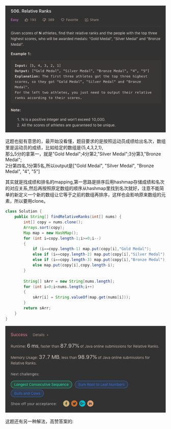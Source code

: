 ![GitHub Logo](/image/506.1.png)

这题也挺有意思的，最开始没看懂，题目要求的是按照运动员成绩给出名次，数组里是运动员的成绩，比如给定的数组是{5,4,3,2,1},<br>
那么5分的拿第一，就是"Gold Medal";4分第2,"Silver Medal";3分第3,"Bronze Medal";<br>
2分第四名,1分第5名,所以output是["Gold Medal", "Silver Medal", "Bronze Medal", "4", "5"]

其实就是找成绩和排名的mapping,第一思路是排序后用hashmap存储成绩和名次的对应关系,然后再按照原定数组的顺序从hashmap里找到名次就好，注意不能简单的新定义一个新的数组让它等于之前的数组再排序，这样也会影响原来数组的元素，所以要用clone。

```java
class Solution {
    public String[] findRelativeRanks(int[] nums) {
        int[] copy = nums.clone();
        Arrays.sort(copy);
        Map map = new HashMap();
        for (int i=copy.length-1;i>=0;i--)
        {
            if (i==copy.length-1) map.put(copy[i],"Gold Medal");
            else if (i==copy.length-2) map.put(copy[i],"Silver Medal");
            else if (i==copy.length-3) map.put(copy[i],"Bronze Medal");
            else map.put(copy[i],copy.length-i);                    
        }
        
        String[] sArr = new String[nums.length];
        for (int i=0;i<nums.length;i++)
        {
            sArr[i] = String.valueOf(map.get(nums[i]));
        }        
        return sArr;
    }
}
```

![GitHub Logo](/image/506.2.png)

这题还有另一种解法，高赞答案的:

